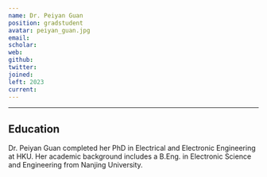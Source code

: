 ```yaml
---
name: Dr. Peiyan Guan
position: gradstudent
avatar: peiyan_guan.jpg
email: 
scholar: 
web: 
github: 
twitter: 
joined: 
left: 2023
current: 
---
```



<hr>

## Education
Dr. Peiyan Guan completed her PhD in Electrical and Electronic Engineering at HKU. Her academic background includes a B.Eng. in Electronic Science and Engineering from Nanjing University.
